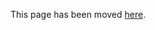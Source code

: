 
This page has been moved [here](https://github.com/18F/site-scanning-documentation/blob/main/data/Site_Scanning_Data_Dictionary.csv).  
